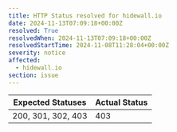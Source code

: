 ```yaml
---
title: HTTP Status resolved for hidewall.io
date: 2024-11-13T07:09:18+00:00Z
resolved: True
resolvedWhen: 2024-11-13T07:09:18+00:00Z
resolvedStartTime: 2024-11-08T11:28:04+00:00Z
severity: notice
affected:
  - hidewall.io
section: issue
---
```


| Expected Statuses | Actual Status  |
|-------------------|----------------|
| 200, 301, 302, 403 | 403 |
